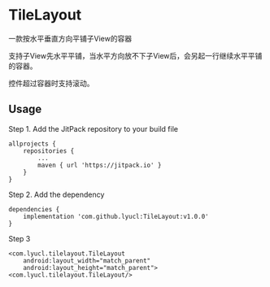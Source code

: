 # TileLayout

一款按水平垂直方向平铺子View的容器

支持子View先水平平铺，当水平方向放不下子View后，会另起一行继续水平平铺的容器。

控件超过容器时支持滚动。

## Usage

Step 1. Add the JitPack repository to your build file

```
allprojects {
	repositories {
		...
		maven { url 'https://jitpack.io' }
	}
}
```

Step 2. Add the dependency

```
dependencies {
	implementation 'com.github.lyucl:TileLayout:v1.0.0'
}
```

Step 3
```
<com.lyucl.tilelayout.TileLayout
    android:layout_width="match_parent"
    android:layout_height="match_parent">
<com.lyucl.tilelayout.TileLayout/>
```
